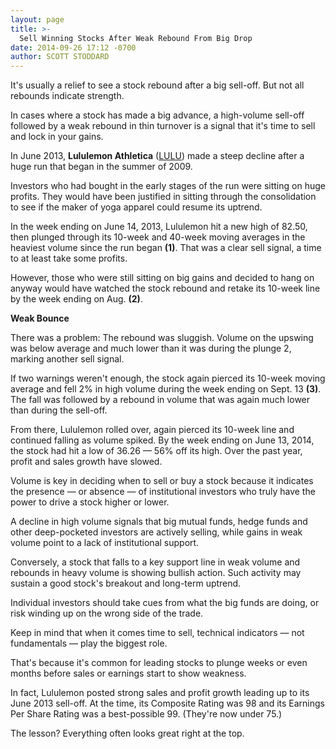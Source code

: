 ```yaml
---
layout: page
title: >-
  Sell Winning Stocks After Weak Rebound From Big Drop
date: 2014-09-26 17:12 -0700
author: SCOTT STODDARD
---
```





It's usually a relief to see a stock rebound after a big sell-off. But not all rebounds indicate strength.


In cases where a stock has made a big advance, a high-volume sell-off followed by a weak rebound in thin turnover is a signal that it's time to sell and lock in your gains.


In June 2013, **Lululemon Athletica** ([LULU](https://research.investors.com/quote.aspx?symbol=LULU)) made a steep decline after a huge run that began in the summer of 2009.


Investors who had bought in the early stages of the run were sitting on huge profits. They would have been justified in sitting through the consolidation to see if the maker of yoga apparel could resume its uptrend.


In the week ending on June 14, 2013, Lululemon hit a new high of 82.50, then plunged through its 10-week and 40-week moving averages in the heaviest volume since the run began **(1)**. That was a clear sell signal, a time to at least take some profits.


However, those who were still sitting on big gains and decided to hang on anyway would have watched the stock rebound and retake its 10-week line by the week ending on Aug. **(2)**.


**Weak Bounce**


There was a problem: The rebound was sluggish. Volume on the upswing was below average and much lower than it was during the plunge 2, marking another sell signal.


If two warnings weren't enough, the stock again pierced its 10-week moving average and fell 2% in high volume during the week ending on Sept. 13 **(3)**. The fall was followed by a rebound in volume that was again much lower than during the sell-off.


From there, Lululemon rolled over, again pierced its 10-week line and continued falling as volume spiked. By the week ending on June 13, 2014, the stock had hit a low of 36.26 — 56% off its high. Over the past year, profit and sales growth have slowed.


Volume is key in deciding when to sell or buy a stock because it indicates the presence — or absence — of institutional investors who truly have the power to drive a stock higher or lower.


A decline in high volume signals that big mutual funds, hedge funds and other deep-pocketed investors are actively selling, while gains in weak volume point to a lack of institutional support.


Conversely, a stock that falls to a key support line in weak volume and rebounds in heavy volume is showing bullish action. Such activity may sustain a good stock's breakout and long-term uptrend.


Individual investors should take cues from what the big funds are doing, or risk winding up on the wrong side of the trade.


Keep in mind that when it comes time to sell, technical indicators — not fundamentals — play the biggest role.


That's because it's common for leading stocks to plunge weeks or even months before sales or earnings start to show weakness.


In fact, Lululemon posted strong sales and profit growth leading up to its June 2013 sell-off. At the time, its Composite Rating was 98 and its Earnings Per Share Rating was a best-possible 99. (They're now under 75.)


The lesson? Everything often looks great right at the top.




